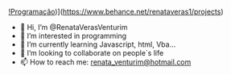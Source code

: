 [!Programação](https://www.google.com/url?sa=i&url=https%3A%2F%2Fwww.educamaisbrasil.com.br%2Fcursos-e-faculdades%2Fsistemas-de-informacao%2Fnoticias%2Fparticipe-de-curso-gratuito-de-programacao-de-computadores&psig=AOvVaw1Zd6ACloYjSm_7aEezvQvj&ust=1685814780691000&source=images&cd=vfe&ved=0CBEQjRxqFwoTCJCC3N6Tpf8CFQAAAAAdAAAAABAE))](https://www.behance.net/renataveras1/projects)

  
- 👋 Hi, I’m @RenataVerasVenturim
- 👀 I’m interested in programming
- 🌱 I’m currently learning Javascript, html, Vba...
- 💞️ I’m looking to collaborate on people´s life
- 📫 How to reach me: renata_venturim@hotmail.com

<!---
RenataVerasVenturim/RenataVerasVenturim is a ✨ special ✨ repository because its `README.md` (this file) appears on your GitHub profile.
You can click the Preview link to take a look at your changes.
--->
